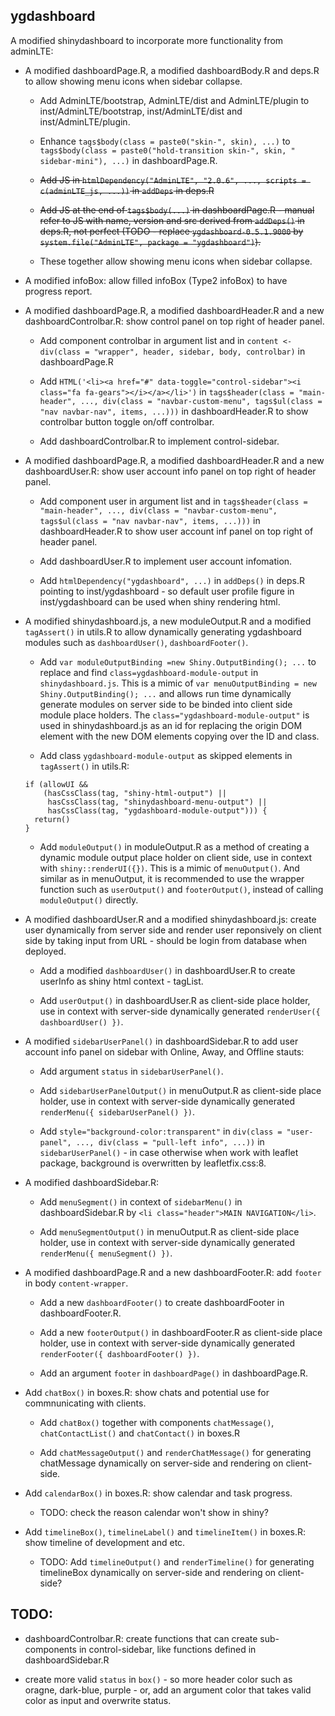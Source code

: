 <!-- README.md is generated from README.Rmd. -->
ygdashboard
-----------

A modified shinydashboard to incorporate more functionality from adminLTE:

-   A modified dashboardPage.R, a modified dashboardBody.R and deps.R to allow showing menu icons when sidebar collapse.

    -   Add AdminLTE/bootstrap, AdminLTE/dist and AdminLTE/plugin to inst/AdminLTE/bootstrap, inst/AdminLTE/dist and inst/AdminLTE/plugin.

    -   Enhance `tags$body(class = paste0("skin-", skin), ...)` to `tags$body(class = paste0("hold-transition skin-", skin, " sidebar-mini"), ...)` in dashboardPage.R.

    -   ~~Add JS in `htmlDependency("AdminLTE", "2.0.6", ..., scripts = c(adminLTE_js, ...))` in `addDeps` in deps.R~~

    -   ~~Add JS at the end of `tags$body(...)` in dashboardPage.R - manual refer to JS with name, version and src derived from `addDeps()` in deps.R, not perfect (TODO - replace `ygdashboard-0.5.1.9000` by `system.file("AdminLTE", package = "ygdashboard")`).~~

    -   These together allow showing menu icons when sidebar collapse.

-   A modified infoBox: allow filled infoBox (Type2 infoBox) to have progress report.

-   A modified dashboardPage.R, a modified dashboardHeader.R and a new dashboardControlbar.R: show control panel on top right of header panel.

    -   Add component controlbar in argument list and in `content <- div(class = "wrapper", header, sidebar, body, controlbar)` in dashboardPage.R

    -   Add `HTML('<li><a href="#" data-toggle="control-sidebar"><i class="fa fa-gears"></i></a></li>')` in `tags$header(class = "main-header", ..., div(class = "navbar-custom-menu", tags$ul(class = "nav navbar-nav", items, ...)))` in dashboardHeader.R to show controlbar button toggle on/off controlbar.

    -   Add dashboardControlbar.R to implement control-sidebar.

-   A modified dashboardPage.R, a modified dashboardHeader.R and a new dashboardUser.R: show user account info panel on top right of header panel.

    -   Add component user in argument list and in `tags$header(class = "main-header", ..., div(class = "navbar-custom-menu", tags$ul(class = "nav navbar-nav", items, ...)))` in dashboardHeader.R to show user account inf panel on top right of header panel.

    -   Add dashboardUser.R to implement user account infomation.

    -   Add `htmlDependency("ygdashboard", ...)` in `addDeps()` in deps.R pointing to inst/ygdashboard - so default user profile figure in inst/ygdashboard can be used when shiny rendering html.

-   A modified shinydashboard.js, a new moduleOutput.R and a modified `tagAssert()` in utils.R to allow dynamically generating ygdashboard modules such as `dashboardUser()`, `dashboardFooter()`.

    -   Add `var moduleOutputBinding =new Shiny.OutputBinding(); ...` to replace and find `class=ygdashboard-module-output` in `shinydashboard.js`. This is a mimic of `var menuOutputBinding = new Shiny.OutputBinding(); ...` and allows run time dynamically generate modules on server side to be binded into client side module place holders. The `class="ygdashboard-module-output"` is used in shinydashboard.js as an id for replacing the origin DOM element with the new DOM elements copying over the ID and class.

    -   Add class `ygdashboard-module-output` as skipped elements in `tagAssert()` in utils.R:

    <!-- -->

        if (allowUI &&
            (hasCssClass(tag, "shiny-html-output") ||
             hasCssClass(tag, "shinydashboard-menu-output") ||
             hasCssClass(tag, "ygdashboard-module-output"))) {
          return()
        }

    -   Add `moduleOutput()` in moduleOutput.R as a method of creating a dynamic module output place holder on client side, use in context with `shiny::renderUI({})`. This is a mimic of `menuOutput()`. And similar as in menuOutput, it is recommended to use the wrapper function such as `userOutput()` and `footerOutput()`, instead of calling `moduleOutput()` directly.
-   A modified dashboardUser.R and a modified shinydashboard.js: create user dynamically from server side and render user reponsively on client side by taking input from URL - should be login from database when deployed.

    -   Add a modified `dashboardUser()` in dashboardUser.R to create userInfo as shiny html context - tagList.

    -   Add `userOutput()` in dashboardUser.R as client-side place holder, use in context with server-side dynamically generated `renderUser({ dashboardUser() })`.

-   A modified `sidebarUserPanel()` in dashboardSidebar.R to add user account info panel on sidebar with Online, Away, and Offline stauts:

    -   Add argument `status` in `sidebarUserPanel()`.

    -   Add `sidebarUserPanelOutput()` in menuOutput.R as client-side place holder, use in context with server-side dynamically generated `renderMenu({ sidebarUserPanel() })`.

    -   Add `style="background-color:transparent"` in `div(class = "user-panel", ..., div(class = "pull-left info", ...))` in `sidebarUserPanel()` - in case otherwise when work with leaflet package, background is overwritten by leafletfix.css:8.

-   A modified dashboardSidebar.R:

    -   Add `menuSegment()` in context of `sidebarMenu()` in dashboardSidebar.R by `<li class="header">MAIN NAVIGATION</li>`.

    -   Add `menuSegmentOutput()` in menuOutput.R as client-side place holder, use in context with server-side dynamically generated `renderMenu({ menuSegment() })`.

-   A modified dashboardPage.R and a new dashboardFooter.R: add `footer` in body `content-wrapper`.

    -   Add a new `dashboardFooter()` to create dashboardFooter in dashboardFooter.R.

    -   Add a new `footerOutput()` in dashboardFooter.R as client-side place holder, use in context with server-side dynamically generated `renderFooter({ dashboardFooter() })`.

    -   Add an argument `footer` in `dashboardPage()` in dashboardPage.R.

-   Add `chatBox()` in boxes.R: show chats and potential use for commnunicating with clients.

    -   Add `chatBox()` together with components `chatMessage()`, `chatContactList()` and `chatContact()` in boxes.R

    -   Add `chatMessageOutput()` and `renderChatMessage()` for generating chatMessage dynamically on server-side and rendering on client-side.

-   Add `calendarBox()` in boxes.R: show calendar and task progress.

    -   TODO: check the reason calendar won't show in shiny?
-   Add `timelineBox()`, `timelineLabel()` and `timelineItem()` in boxes.R: show timeline of development and etc.

    -   TODO: Add `timelineOutput()` and `renderTimeline()` for generating timelineBox dynamically on server-side and rendering on client-side?

TODO:
-----

-   dashboardControlbar.R: create functions that can create sub-components in control-sidebar, like functions defined in dashboardSidebar.R

-   create more valid `status` in `box()` - so more header color such as oragne, dark-blue, purple - or, add an argument color that takes valid color as input and overwrite status.
